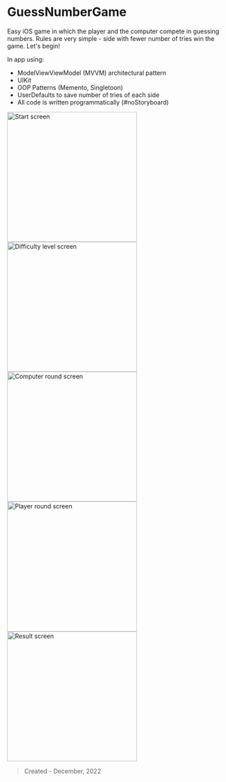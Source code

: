 # GuessNumberGame

Easy iOS game in which the player and the computer compete in guessing numbers. Rules are very simple - side with fewer number of tries win the game. Let's begin!

In app using:

- ModelViewViewModel (MVVM) architectural pattern
- UIKit
- OOP Patterns (Memento, Singletoon)
- UserDefaults to save number of tries of each side
- All code is written programmatically (#noStoryboard)

<img width="300" alt="Start screen" src="https://user-images.githubusercontent.com/107188876/211368019-fb86eb6b-6e3a-492d-8153-e2525b3c8f79.png"> <img width="300" alt="Difficulty level screen" src="https://user-images.githubusercontent.com/107188876/211368138-d7248642-09ec-458e-a0d1-a2bce3b580e6.png">
<img width="300" alt="Computer round screen" src="https://user-images.githubusercontent.com/107188876/211368276-e2e507f8-4b95-45a7-a49f-089a3bede42b.png"> <img width="300" alt="Player round screen" src="https://user-images.githubusercontent.com/107188876/211368392-149a0f41-e5ba-4338-9581-cf053377e306.png">
<img width="300" alt="Result screen" src="https://user-images.githubusercontent.com/107188876/211368494-f45ef9b7-c93c-4551-9c07-5300d04098a1.png">

> Created - December, 2022

